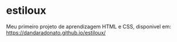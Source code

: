 # estiloux
Meu primeiro projeto de aprendizagem HTML e CSS, disponivel em: https://dandaradonato.github.io/estiloux/
